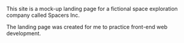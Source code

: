 This site is a mock-up landing page for a fictional space exploration company called Spacers Inc. 

The landing page was created for me to practice front-end web development.
